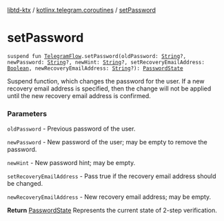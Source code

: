 [libtd-ktx](../index.md) / [kotlinx.telegram.coroutines](index.md) / [setPassword](./set-password.md)

# setPassword

`suspend fun `[`TelegramFlow`](../kotlinx.telegram.core/-telegram-flow/index.md)`.setPassword(oldPassword: `[`String`](https://kotlinlang.org/api/latest/jvm/stdlib/kotlin/-string/index.html)`?, newPassword: `[`String`](https://kotlinlang.org/api/latest/jvm/stdlib/kotlin/-string/index.html)`?, newHint: `[`String`](https://kotlinlang.org/api/latest/jvm/stdlib/kotlin/-string/index.html)`?, setRecoveryEmailAddress: `[`Boolean`](https://kotlinlang.org/api/latest/jvm/stdlib/kotlin/-boolean/index.html)`, newRecoveryEmailAddress: `[`String`](https://kotlinlang.org/api/latest/jvm/stdlib/kotlin/-string/index.html)`?): `[`PasswordState`](https://tdlibx.github.io/td/docs/org/drinkless/td/libcore/telegram/TdApi.PasswordState.html)

Suspend function, which changes the password for the user. If a new recovery email address is
specified, then the change will not be applied until the new recovery email address is confirmed.

### Parameters

`oldPassword` - Previous password of the user.

`newPassword` - New password of the user; may be empty to remove the password.

`newHint` - New password hint; may be empty.

`setRecoveryEmailAddress` - Pass true if the recovery email address should be changed.

`newRecoveryEmailAddress` - New recovery email address; may be empty.

**Return**
[PasswordState](https://tdlibx.github.io/td/docs/org/drinkless/td/libcore/telegram/TdApi.PasswordState.html) Represents the current state of 2-step verification.

